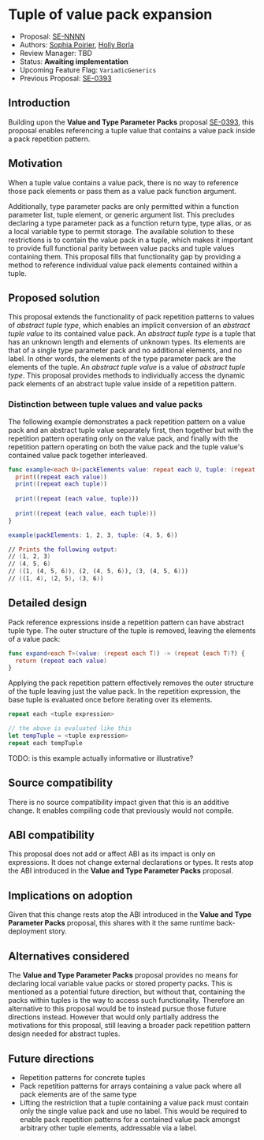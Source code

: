 # Tuple of value pack expansion

* Proposal: [SE-NNNN](nnnn-tuple-of-value-pack-expansion.md)
* Authors: [Sophia Poirier](https://github.com/sophiapoirier), [Holly Borla](https://github.com/hborla)
* Review Manager: TBD
* Status: **Awaiting implementation**
* Upcoming Feature Flag: `VariadicGenerics`
* Previous Proposal: [SE-0393](0393-parameter-packs.md)

## Introduction

Building upon the **Value and Type Parameter Packs** proposal [SE-0393](https://forums.swift.org/t/se-0393-value-and-type-parameter-packs/63859), this proposal enables referencing a tuple value that contains a value pack inside a pack repetition pattern.

## Motivation

When a tuple value contains a value pack, there is no way to reference those pack elements or pass them as a value pack function argument.

Additionally, type parameter packs are only permitted within a function parameter list, tuple element, or generic argument list. This precludes declaring a type parameter pack as a function return type, type alias, or as a local variable type to permit storage. The available solution to these restrictions is to contain the value pack in a tuple, which makes it important to provide full functional parity between value packs and tuple values containing them. This proposal fills that functionality gap by providing a method to reference individual value pack elements contained within a tuple.

## Proposed solution

This proposal extends the functionality of pack repetition patterns to values of _abstract tuple type_, which enables an implicit conversion of an _abstract tuple value_ to its contained value pack. An _abstract tuple type_ is a tuple that has an unknown length and elements of unknown types. Its elements are that of a single type parameter pack and no additional elements, and no label. In other words, the elements of the type parameter pack are the elements of the tuple. An _abstract tuple value_ is a value of _abstract tuple type_. This proposal provides methods to individually access the dynamic pack elements of an abstract tuple value inside of a repetition pattern.

### Distinction between tuple values and value packs

The following example demonstrates a pack repetition pattern on a value pack and an abstract tuple value separately first, then together but with the repetition pattern operating only on the value pack, and finally with the repetition pattern operating on both the value pack and the tuple value's contained value pack together interleaved.

```swift
func example<each U>(packElements value: repeat each U, tuple: (repeat each U)) {
  print((repeat each value))
  print((repeat each tuple))
  
  print((repeat (each value, tuple)))
  
  print((repeat (each value, each tuple)))
}

example(packElements: 1, 2, 3, tuple: (4, 5, 6))

// Prints the following output:
// (1, 2, 3)
// (4, 5, 6)
// ((1, (4, 5, 6)), (2, (4, 5, 6)), (3, (4, 5, 6)))
// ((1, 4), (2, 5), (3, 6))
```

## Detailed design

Pack reference expressions inside a repetition pattern can have abstract tuple type. The outer structure of the tuple is removed, leaving the elements of a value pack:

```swift
func expand<each T>(value: (repeat each T)) -> (repeat (each T)?) {
  return (repeat each value)
}
```

Applying the pack repetition pattern effectively removes the outer structure of the tuple leaving just the value pack. In the repetition expression, the base tuple is evaluated once before iterating over its elements.

```swift
repeat each <tuple expression>

// the above is evaluated like this
let tempTuple = <tuple expression>
repeat each tempTuple
```
TODO: is this example actually informative or illustrative?

## Source compatibility

There is no source compatibility impact given that this is an additive change. It enables compiling code that previously would not compile.

## ABI compatibility

This proposal does not add or affect ABI as its impact is only on expressions. It does not change external declarations or types. It rests atop the ABI introduced in the **Value and Type Parameter Packs** proposal.

## Implications on adoption

Given that this change rests atop the ABI introduced in the **Value and Type Parameter Packs** proposal, this shares with it the same runtime back-deployment story.

## Alternatives considered

The **Value and Type Parameter Packs** proposal provides no means for declaring local variable value packs or stored property packs. This is mentioned as a potential future direction, but without that, containing the packs within tuples is the way to access such functionality. Therefore an alternative to this proposal would be to instead pursue those future directions instead. However that would only partially address the motivations for this proposal, still leaving a broader pack repetition pattern design needed for abstract tuples.

## Future directions

* Repetition patterns for concrete tuples
* Pack repetition patterns for arrays containing a value pack where all pack elements are of the same type
* Lifting the restriction that a tuple containing a value pack must contain only the single value pack and use no label. This would be required to enable pack repetition patterns for a contained value pack amongst arbitrary other tuple elements, addressable via a label.
